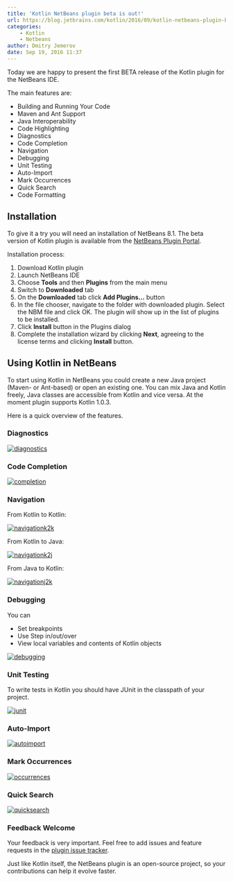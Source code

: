 ```yaml
---
title: 'Kotlin NetBeans plugin beta is out!'
url: https://blog.jetbrains.com/kotlin/2016/09/kotlin-netbeans-plugin-beta-is-out/
categories:
    - Kotlin
    - Netbeans
author: Dmitry Jemerov
date: Sep 19, 2016 11:37
---
```

Today we are happy to present the first BETA release of the Kotlin plugin for the NetBeans IDE.

The main features are:

* Building and Running Your Code
* Maven and Ant Support
* Java Interoperability
* Code Highlighting
* Diagnostics
* Code Completion
* Navigation
* Debugging
* Unit Testing
* Auto-Import
* Mark Occurrences
* Quick Search
* Code Formatting

## Installation

To give it a try you will need an installation of NetBeans 8.1. The beta version of Kotlin plugin is available from the [NetBeans Plugin Portal](http://plugins.netbeans.org/plugin/68590/kotlin).

Installation process:

1. Download Kotlin plugin
2. Launch NetBeans IDE
3. Choose **Tools** and then **Plugins** from the main menu
4. Switch to **Downloaded** tab
5. On the **Downloaded** tab click **Add Plugins…** button
6. In the file chooser, navigate to the folder with downloaded plugin. Select the NBM file and click OK. The plugin will show up in the list of plugins to be installed.
7. Click **Install** button in the Plugins dialog
8. Complete the installation wizard by clicking **Next**, agreeing to the license terms and clicking **Install** button.

## Using Kotlin in NetBeans

To start using Kotlin in NetBeans you could create a new Java project (Maven- or Ant-based) or open an existing one. You can mix Java and Kotlin freely, Java classes are accessible from Kotlin and vice versa. At the moment plugin supports Kotlin 1.0.3.

Here is a quick overview of the features.

### Diagnostics

[![diagnostics](https://i0.wp.com/blog.jetbrains.com/kotlin/files/2016/09/diagnostics.png?zoom=1.5&resize=640%2C224&ssl=1)](https://i0.wp.com/blog.jetbrains.com/kotlin/files/2016/09/diagnostics.png?ssl=1)

### Code Completion

[![completion](https://i1.wp.com/blog.jetbrains.com/kotlin/files/2016/09/completion.png?zoom=1.5&resize=640%2C297&ssl=1)](https://i1.wp.com/blog.jetbrains.com/kotlin/files/2016/09/completion.png?ssl=1)

### Navigation

From Kotlin to Kotlin:

[![navigationk2k](https://i0.wp.com/blog.jetbrains.com/kotlin/files/2016/09/navigationK2K.png?zoom=1.5&resize=640%2C160&ssl=1)](https://i0.wp.com/blog.jetbrains.com/kotlin/files/2016/09/navigationK2K.png?ssl=1)

From Kotlin to Java:

[![navigationk2j](https://i2.wp.com/blog.jetbrains.com/kotlin/files/2016/09/navigationK2J.png?zoom=1.5&resize=640%2C214&ssl=1)](https://i2.wp.com/blog.jetbrains.com/kotlin/files/2016/09/navigationK2J.png?ssl=1)

From Java to Kotlin:

[![navigationj2k](https://i2.wp.com/blog.jetbrains.com/kotlin/files/2016/09/navigationJ2K.png?zoom=1.5&resize=640%2C213&ssl=1)](https://i2.wp.com/blog.jetbrains.com/kotlin/files/2016/09/navigationJ2K.png?ssl=1)

### Debugging

You can

* Set breakpoints
* Use Step in/out/over
* View local variables and contents of Kotlin objects

[![debugging](https://i2.wp.com/blog.jetbrains.com/kotlin/files/2016/09/debugging.png?zoom=1.5&resize=640%2C486&ssl=1)](https://i2.wp.com/blog.jetbrains.com/kotlin/files/2016/09/debugging.png?ssl=1)

### Unit Testing

To write tests in Kotlin you should have JUnit in the classpath of your project.

[![junit](https://i0.wp.com/blog.jetbrains.com/kotlin/files/2016/09/junit.png?zoom=1.5&resize=640%2C348&ssl=1)](https://i0.wp.com/blog.jetbrains.com/kotlin/files/2016/09/junit.png?ssl=1)

### Auto-Import

[![autoimport](https://i1.wp.com/blog.jetbrains.com/kotlin/files/2016/09/autoImport.png?zoom=1.5&resize=640%2C193&ssl=1)](https://i1.wp.com/blog.jetbrains.com/kotlin/files/2016/09/autoImport.png?ssl=1)

### Mark Occurrences

[![occurrences](https://i2.wp.com/blog.jetbrains.com/kotlin/files/2016/09/occurrences.png?zoom=1.5&resize=325%2C115&ssl=1)](https://i2.wp.com/blog.jetbrains.com/kotlin/files/2016/09/occurrences.png?ssl=1)

### Quick Search

[![quicksearch](https://i1.wp.com/blog.jetbrains.com/kotlin/files/2016/09/quickSearch.png?zoom=1.5&resize=640%2C118&ssl=1)](https://i1.wp.com/blog.jetbrains.com/kotlin/files/2016/09/quickSearch.png?ssl=1)

### Feedback Welcome

Your feedback is very important. Feel free to add issues and feature requests in the [plugin issue tracker](https://github.com/Baratynskiy/kotlin-netbeans/issues).

Just like Kotlin itself, the NetBeans plugin is an open-source project, so your contributions can help it evolve faster.
